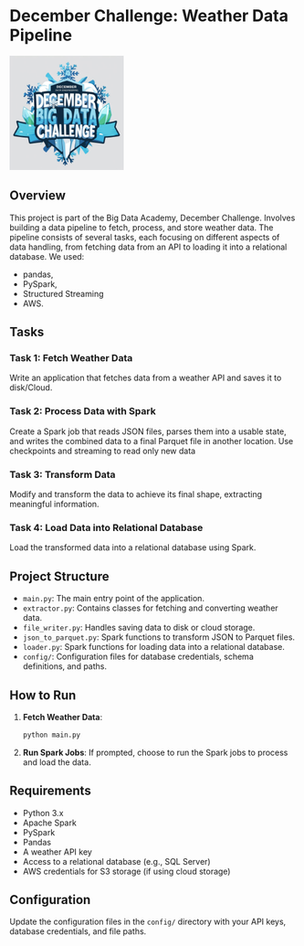 # December Challenge: Weather Data Pipeline

<img src="images/dec_logo.png" alt="Project Logo" width="200"/>

## Overview

This project is part of the Big Data Academy, December Challenge. Involves building a data pipeline to fetch, process, and store weather data. The pipeline consists of several tasks, each focusing on different aspects of data handling, from fetching data from an API to loading it into a relational database. We used:
- pandas, 
- PySpark, 
- Structured Streaming
- AWS.

## Tasks

### Task 1: Fetch Weather Data

Write an application that fetches data from a weather API and saves it to disk/Cloud.

### Task 2: Process Data with Spark

Create a Spark job that reads JSON files, parses them into a usable state, and writes the combined data to a final Parquet file in another location. Use checkpoints and streaming to read only new data

### Task 3: Transform Data

Modify and transform the data to achieve its final shape, extracting meaningful information. 

### Task 4: Load Data into Relational Database

Load the transformed data into a relational database using Spark. 

## Project Structure

- `main.py`: The main entry point of the application.
- `extractor.py`: Contains classes for fetching and converting weather data.
- `file_writer.py`: Handles saving data to disk or cloud storage.
- `json_to_parquet.py`: Spark functions to transform JSON to Parquet files.
- `loader.py`: Spark functions for loading data into a relational database.
- `config/`: Configuration files for database credentials, schema definitions, and paths.

## How to Run

1. **Fetch Weather Data**:
   ```bash
   python main.py
   ```

2. **Run Spark Jobs**:
   If prompted, choose to run the Spark jobs to process and load the data.

## Requirements

- Python 3.x
- Apache Spark
- PySpark
- Pandas
- A weather API key
- Access to a relational database (e.g., SQL Server)
- AWS credentials for S3 storage (if using cloud storage)

## Configuration

Update the configuration files in the `config/` directory with your API keys, database credentials, and file paths.
